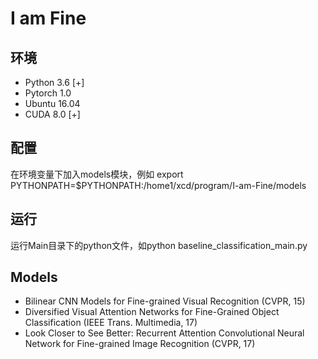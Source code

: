 # I am Fine

## 环境
* Python 3.6 [+]
* Pytorch 1.0
* Ubuntu 16.04
* CUDA 8.0 [+]
## 配置
在环境变量下加入models模块，例如
export PYTHONPATH=$PYTHONPATH:/home1/xcd/program/I-am-Fine/models

## 运行
运行Main目录下的python文件，如python baseline_classification_main.py

## Models
* Bilinear CNN Models for Fine-grained Visual Recognition (CVPR, 15)
* Diversified Visual Attention Networks for Fine-Grained Object Classification (IEEE Trans. Multimedia, 17)
* Look Closer to See Better: Recurrent Attention Convolutional Neural Network for Fine-grained Image Recognition (CVPR, 17)

